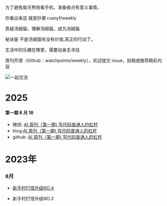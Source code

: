 

 为了避免每天熬夜看手机，准备做点有意义事情，
 
 你看出来这 就是抄袭 ruanyf/weekly

质疑汤姆猫，理解汤姆猫，成为汤姆猫

秘诀是 不是汤姆猫有没有价值,真正的行动了。

生活中的乐趣在哪里，需要动身去寻找

周刊开源（Github：watchpoints/weekly），欢迎提交 issue，投稿或推荐精彩内容


![一起交流](https://s2.loli.net/2025/08/18/dK2SVFlCATWoiGN.jpg)
# 2025

#### 第一期 8 月 18
- 微信: [AI 周刊（第一期) 写代码普通人的杠杆](docs/2025/issue-01.md)  
-  blog:[AI 周刊（第一期) 写代码普通人的杠杆](https://wangcy6.github.io/post/future_for_ai/ai_weekly/issue-01/)  
- github :[AI 周刊（第一期) 写代码普通人的杠杆](docs/2025/issue-01.md)  


# 2023年

### 8月

- [新手村打怪升级NO.4](doc/2023/新手村打怪升级NO.4+37006529-6dd0-458b-b7e3-b211792930a9.md)

- 新手村打怪升级NO.3







